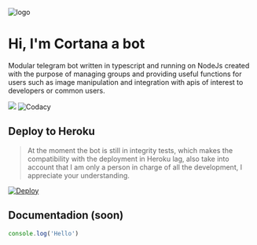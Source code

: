 ![logo](https://ibcdn.canaltech.com.br/UVaKWJmKaWddLvK7DP24sMCxcuM=/1400x788/smart/i296194.jpeg)

# Hi, I'm Cortana a bot

Modular telegram bot written in typescript and running on NodeJs created with the purpose of managing groups and providing useful functions for users such as image manipulation and integration with apis of interest to developers or common users.


<img src="https://img.shields.io/badge/TypeScript-007ACC?style=for-the-badge&logo=typescript&logoColor=white" /> ![Codacy](https://img.shields.io/codacy/grade/2c0ec73ffde549e6bd1a7ca80340687a?style=for-the-badge)

## Deploy to Heroku

>At the moment the bot is still in integrity tests, which makes the compatibility with the deployment in Heroku lag, also take into account that I am only a person in charge of all the development, I appreciate your understanding.

<p align="left"><a href="https://heroku.com/deploy?template=https://github.com/carlos-burelo/CortanaTs/tree/master"> <img src="https://www.herokucdn.com/deploy/button.svg" alt="Deploy" /></a></p>

## Documentadion (soon)
```ts
console.log('Hello')
```